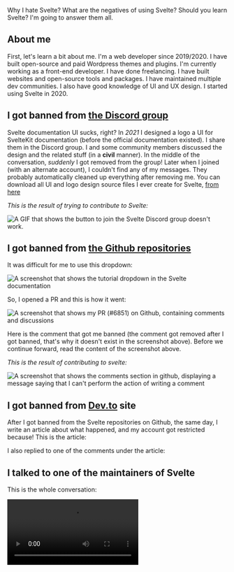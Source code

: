 <script>
	import Video from "$lib/markdown/Video.svelte"
	import ShowMore from "$lib/markdown/ShowMore.svelte"
	import PlatformQuote from "$lib/PlatformQuote.svelte"
	import TheGithubComment from "./_lib/TheGithubComment.md"
	import TheDevtoArticle from "./_lib/TheDevtoArticle.md"
	import TheDevtoArticleReply from "./_lib/TheDevtoArticleReply.md"
</script>

Why I hate Svelte? What are the negatives of using Svelte? Should you learn Svelte? I'm going to answer them all.

## About me

First, let's learn a bit about me. I'm a web developer since 2019/2020. I have built open-source and paid Wordpress themes and plugins. I'm currently working as a front-end developer. I have done freelancing. I have built websites and open-source tools and packages. I have maintained multiple dev communities. I also have good knowledge of UI and UX design. I started using Svelte in 2020.

## I got banned from [the Discord group](https://svelte.dev/chat)

Svelte documentation UI sucks, right? In _2021_ I designed a logo a UI for SvelteKit documentation (before the official documentation existed). I share them in the Discord group. I and some community members discussed the design and the related stuff (in a **civil** manner). In the middle of the conversation, _suddenly_ I got removed from the group! Later when I joined (with an alternate account), I couldn't find any of my messages. They probably automatically cleaned up everything after removing me. You can download all UI and logo design source files I ever create for Svelte, [from here](https://bit.ly/3tf6mPL)

_This is the result of trying to contribute to Svelte:_

![A GIF that shows the button to join the Svelte Discord group doesn't work.](/blog/i-like-svelte-but-i-hate-it/2.gif)

## I got banned from [the Github repositories](https://github.com/sveltejs)

It was difficult for me to use this dropdown:

![A screenshot that shows the tutorial dropdown in the Svelte documentation](/blog/i-like-svelte-but-i-hate-it/4.png)

So, I opened a PR and this is how it went:

<ShowMore>

![A screenshot that shows my PR (#6851) on Github, containing comments and discussions](/blog/i-like-svelte-but-i-hate-it/5.png)

</ShowMore>

Here is the comment that got me banned (the comment got removed after I got banned, that's why it doesn't exist in the screenshot above). Before we continue forward, read the content of the screenshot above.

<ShowMore>
	<PlatformQuote title="GITHUB: COMMENT">
		<TheGithubComment />
	</PlatformQuote>
</ShowMore>

_This is the result of contributing to svelte:_

![A screenshot that shows the comments section in github, displaying a message saying that I can't perform the action of writing a comment](/blog/i-like-svelte-but-i-hate-it/1.png)

## I got banned from [Dev.to](https://devto) site

After I got banned from the Svelte repositories on Github, the same day, I write an article about what happened, and my account got restricted because! This is the article:

<ShowMore>
	<PlatformQuote title="DEVTO: ARTICLE">
		<TheDevtoArticle />
	</PlatformQuote>
</ShowMore>

I also replied to one of the comments under the article:

<ShowMore>
	<PlatformQuote title="DEVTO: ARTICLE REPLY">
		<TheDevtoArticleReply />
	</PlatformQuote>
</ShowMore>

## I talked to one of the maintainers of Svelte

This is the whole conversation:

<Video src="/blog/i-like-svelte-but-i-hate-it/3.mp4" captions="The full conversation between me and that maintainer (Kev#3238)" />

After that conversation, they banned me:

![A screenshot of the failed friend request (on Discord) to that Svelte maintainer (Kev#3238)](/blog/i-like-svelte-but-i-hate-it/7.png)

### I talked with another Svelte maintainer

Everything went great🤩, just kidding. My heart got broken! To be honest, I wasn't expecting much. I was expecting the same. Whatever, this is the whole conversation:

<Video src="/blog/i-like-svelte-but-i-hate-it/8.mp4" captions="A The full conversation between me and that maintainer (pngwn#8431)" />

## I open another PR and it got my alternate account banned from (Github and Discord) 🙂

Hm, so I had this alternate Github and Discord account (<img inline class="inline-block h-10" src="/blog/i-like-svelte-but-i-hate-it/9.png" alt="A screenshot of my alternate Discord account avatar(a kitty with a pink background) (Windy#4111)" />). I dont' know how, things got messed up, so as result you can see my main account as a contributer to a PR that I opened with my alternate account! So, I guess don't make silly mistakes [like this](https://github.com/sveltejs/svelte/pull/7290)😂.

![A screenshot of my silly mistake that got my alternate Discord account banned from the Svelte Discord group. It shows I created a PR with the alternate account and committed with the original account](/blog/i-like-svelte-but-i-hate-it/10.png)

## I open an issue to report a bug and I got banned

My other alternate account got banned from accessing Svelte Github repositories. Check this out: [SvelteKit #7260](https://github.com/sveltejs/kit/issues/7260)

## They don't know how to maintain and manage a community

Svelte maintainers don't know what the heck they are doing. Did anyone see the Svelte Summit live 🐕💩 video quality? They don't even try to do a good job. Svelte maintainers never managed a community before so they are doing dumb 💩 all the time. You can easily find toxic people in Svelte's Github and Discord community and the maintainers don't do anything about it (they are actualy a part of that toxic community), but for sure they will ban you for life for no reason.

For example if you are a back-end developer, and back-end is all you know, you don't get to make decisions about the UI! If you don't know how to maintain and manage a community, just step the fuck away.

## Rich Harris isn't active in the community

Since 2020, when I started using Svelte, I have never seen him sending any messages in the Discord _public_ community. I think they have a separate private server for the maintainer themselves, but I haven't seen him sending any messages to the public servers. He is the creator of Svelte and you can't find him anywhere in the Discord community, it's weird. It's less likely, but he may reply to one of your comments in the Svelte or SvelteKit repositories.

## They are just showing you what you want to see

They show themselves to be very supportive of accessibility, but their documentation website doesn't even follow the basics of accessibility! They have some simple linting features, but the problem is these features are opinionated:

- You can't turn these features off.
- When you use a standard feature of the web platform, it may yell at you saying what you are doing is bad/wrong, when it's actually not.
- They don't always work correctly, it may result in incorrect linting suggests.

You can achieve the same features with a linter, and you can even customize it however you like, but with Svelte, you need to suck it up and it doesn't matter how much and how many people complain about it. Svelte punished developers for not following their stupid broken accessibility warnings (DX = 💩).

Since there is no option to disable these warnings, you end up with something like this. Whenever you run the app, and navigate to a page, you are going to see a bunch of these warnings.

![A screenshot of Svelte A11Y warnings in vsCode terminal](/blog/i-like-svelte-but-i-hate-it/6.png)

Go to [Svelte repository: A11Y issues](https://github.com/sveltejs/svelte/issues?q=is%3Aissue+is%3Aopen+a11y) and read through all of the open and closed issues. Example: [Svelte #7626](https://github.com/sveltejs/svelte/issues/7626)

You can also go to [Svelte documentation](https://svelte.dev) and [SvelteKit documentation](https://kit.svelte.dev), you don't need to do anything complicated, just open up the lighthouse and do a little accessibility check, and see the disaster!

Since 2020 (as far as I know), Svelte documentation doesn't even have a dork mode. SvelteKit documentation didn't have a dark mode for more than a year. Why adding such a simple and easy thing that users asked for years is so hard for them to add?!

Svelte is opinionated, not community-oriented.

## Update 2023/04/06 :)

On 2023/04/06, I responded to a message in the Discord group using one of my alternate accounts. In my reply I said something along the lines of the problems that I had with Svelte, like how they removed me from the Discord group and banned me from the Github repositories, and how Svelte has poor and incomplete documentation and how it doesn't even follow the basic accessibility rules, like how there is no dark mode toggle for years, something so simple and easy to add, and how there has been a lot of open issues that a lot of people were asking for basic and necessary features for years and none of them is addressed yet! I also talked about the inconsistency in Svelte and SvelteKit, for example in some places we refer to words like "svelte" or "sveltejs", "kit", "sveltekit" etc. I also talked about road map for version 4 of Svelte and that it's not going to have anything interesting.

When a new major release is announced, developers expect many exciting new features and improvements. The reality is, there aren't going to be any new features or anything interesting in the latest version of Svelte, this can be disappointing for people who were excited about the release. Instead, it's a good idea to include a few important new features in the release to show that Svelte is still being developed and to create positive buzz around it. So, this was what I was talking about in my reply message.

So, what happened? As usual, I got removed from the Discord group, and all of my messages got deleted. They also started talking behind me:

![A screenshot of what some of the community members talked about behind me](/blog/i-like-svelte-but-i-hate-it/11.png)

So, I created a new account and sent the below message, and again, I got removed :)

![Hello everyone, I wanted to take a moment to address something that happened recently. My account, smithliam#5729, was removed from this group without any explanation or reason given. All of my messages also got removed. I was hurt by this and felt excluded. To make matters worse, I later discovered that some members of the group were talking about me and making fun of me behind my back. This behavior is disrespectful and hurtful, and it's not acceptable in any community. Furthermore, this is not the first time that something like this has happened. In the past, my main account got removed and banned from the community and the github repositories. Again, all of my messages go removed. I tried to contact some higher-up members but I wasn't very successful and some ignored e. my solution was to just create a new account and ignore what happened. it worked for a while but when the maintainers realized it was me, they kicked me out again. The short story is, I kept creating new accounts and DIscord and Github and they kept getting removed and banned. I once even got banned after opening a legit issue on Github related to Sveltekit https://github.com/sveltejs/kit/issues/7260. I wasn't disrespectful to anyone, and I didn't break any rules, but I still got treated with hateful behaviors. Back then I tried to design and build new documentation for Svelte and SvelteKit because I liked Svelte and I got removed while I was discussing the design with some members of the community (in the proper group). It felt really bad, but I tried to ignore it. Later I worked on the official Svelte documentation, I open a PR and I get banned. This is unacceptable behavior from anyone, especially within a community. I believe that everyone deserves to be treated with respect and kindness. You can contact me here: Babak#0011. Thanks for reading.](/blog/i-like-svelte-but-i-hate-it/12.png)

---

Thank you, [Telegram](https://telegram.org). You are the reason that I have a backup from these messages😂🙏.
